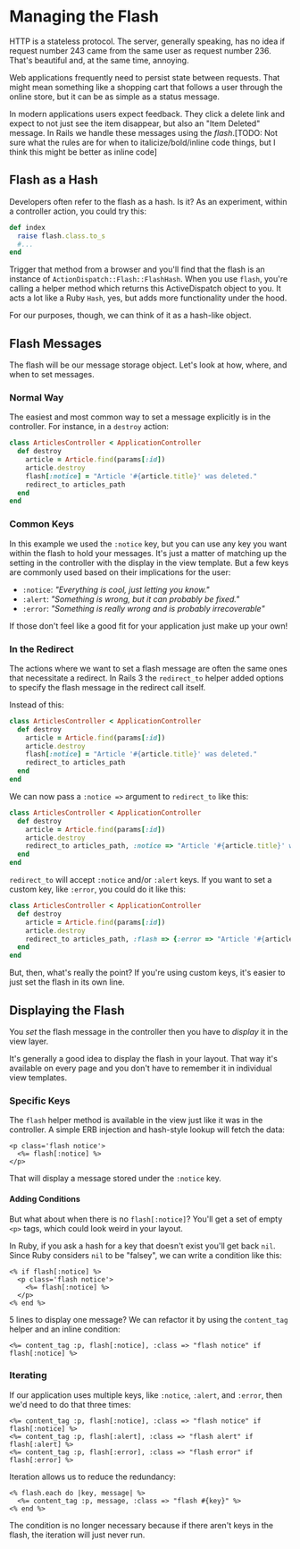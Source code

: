 # Managing the Flash

HTTP is a stateless protocol. The server, generally speaking, has no idea if request number 243 came from the same user as request number 236. That's beautiful and, at the same time, annoying.

Web applications frequently need to persist state between requests. That might mean something like a shopping cart that follows a user through the online store, but it can be as simple as a status message.

In modern applications users expect feedback. They click a delete link and expect to not just see the item disappear, but also an "Item Deleted" message. In Rails we handle these messages using the
*flash*.[TODO: Not sure what the rules are for when to italicize/bold/inline code things, but I think this might be better as inline code]
 
## Flash as a Hash

Developers often refer to the flash as a hash. Is it? As an experiment, within a controller action, you could try this:

```ruby
def index
  raise flash.class.to_s
  #...
end
```

Trigger that method from a browser and you'll find that the flash is an instance of `ActionDispatch::Flash::FlashHash`. When you use `flash`, you're calling a helper method which returns this
ActiveDispatch object to you. It acts a lot like a Ruby `Hash`, yes, but adds more functionality under the hood.

For our purposes, though, we can think of it as a hash-like object.

## Flash Messages

The flash will be our message storage object. Let's look at how, where, and when to set messages.

### Normal Way

The easiest and most common way to set a message explicitly is in the controller. For instance, in a `destroy` action:

```ruby
class ArticlesController < ApplicationController
  def destroy
    article = Article.find(params[:id])
    article.destroy
    flash[:notice] = "Article '#{article.title}' was deleted."
    redirect_to articles_path                
  end
end
```

### Common Keys

In this example we used the `:notice` key, but you can use any key you want within the flash to hold your messages. It's just a matter of matching up the setting in the controller with the display in the view template. But a few keys are commonly used based on their implications for the user:

* `:notice`: _"Everything is cool, just letting you know."_
* `:alert`: _"Something is wrong, but it can probably be fixed."_
* `:error`: _"Something is really wrong and is probably irrecoverable"_

If those don't feel like a good fit for your application just make up your own!

### In the Redirect

The actions where we want to set a flash message are often the same ones that necessitate a redirect. In Rails 3 the `redirect_to` helper added options to specify the flash message in the redirect call itself.

Instead of this:

```ruby
class ArticlesController < ApplicationController
  def destroy
    article = Article.find(params[:id])
    article.destroy
    flash[:notice] = "Article '#{article.title}' was deleted."
    redirect_to articles_path                
  end
end
```

We can now pass a `:notice =>` argument to `redirect_to` like this:

```ruby
class ArticlesController < ApplicationController
  def destroy
    article = Article.find(params[:id])
    article.destroy
    redirect_to articles_path, :notice => "Article '#{article.title}' was deleted."
  end
end
```

`redirect_to` will accept `:notice` and/or `:alert` keys. If you want to set a custom key, like `:error`, you could do it like this:

```ruby
class ArticlesController < ApplicationController
  def destroy
    article = Article.find(params[:id])
    article.destroy
    redirect_to articles_path, :flash => {:error => "Article '#{article.title}' was deleted."}
  end
end
```

But, then, what's really the point? If you're using custom keys, it's easier to just set the flash in its own line.

## Displaying the Flash

You *set* the flash message in the controller then you have to *display* it in the view layer. 

It's generally a good idea to display the flash in your layout. That way it's available on every page and you don't have to remember it in individual view templates.

### Specific Keys

The `flash` helper method is available in the view just like it was in the controller. A simple ERB injection and hash-style lookup will fetch the data:

```erb
<p class='flash notice'>
  <%= flash[:notice] %>
</p>
```

That will display a message stored under the `:notice` key.

#### Adding Conditions

But what about when there is no `flash[:notice]`? You'll get a set of empty `<p>` tags, which could look weird in your layout.
  
In Ruby, if you ask a hash for a key that doesn't exist you'll get back `nil`. Since Ruby considers `nil` to be "falsey", we can write a condition like this:

```erb
<% if flash[:notice] %>
  <p class='flash notice'>
    <%= flash[:notice] %>
  </p>
<% end %>
```

5 lines to display one message? We can refactor it by using the `content_tag` helper and an inline condition:

```erb
<%= content_tag :p, flash[:notice], :class => "flash notice" if flash[:notice] %>
```

### Iterating

If our application uses multiple keys, like `:notice`, `:alert`, and `:error`, then we'd need to do that three times:

```erb
<%= content_tag :p, flash[:notice], :class => "flash notice" if flash[:notice] %>
<%= content_tag :p, flash[:alert], :class => "flash alert" if flash[:alert] %>
<%= content_tag :p, flash[:error], :class => "flash error" if flash[:error] %>
```

Iteration allows us to reduce the redundancy:

```erb
<% flash.each do |key, message| %>
  <%= content_tag :p, message, :class => "flash #{key}" %>
<% end %>
```

The condition is no longer necessary because if there aren't keys in the flash, the iteration will just never run.
